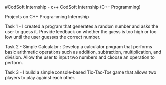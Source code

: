  #CodSoft Internship - c++
 CodSoft Internship (C++ Programming)

Projects on C++ Programming Internship

Task 1 - I created a program that generates a random number and asks the user to guess it. Provide feedback on whether the guess is too high or too low until the user guesses the correct number.

Task 2 - Simple Calculator : Develop a calculator program that performs basic arithmetic operations such as addition, subtraction, multiplication, and division. Allow the user to input two numbers and choose an operation to perform.

Task 3 - I build a simple console-based Tic-Tac-Toe game that allows two players to play against each other.
